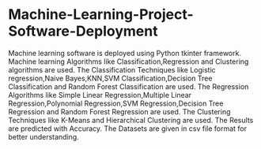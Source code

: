 # Machine-Learning-Project-Software-Deployment
Machine learning software is deployed using Python tkinter framework.
Machine learning Algorithms like Classification,Regression and Clustering algorithms are used.
The Classification Techniques like Logistic regression,Naive Bayes,KNN,SVM Classification,Decision Tree Classification and Random Forest Classification are used.
The Regression Algorithms like Simple Linear Regression,Multiple Linear Regression,Polynomial Regression,SVM Regression,Decision Tree Regression and Random Forest Regression are used.
The Clustering Techniques like K-Means and Hierarchical Clustering are used.
The Results are predicted with Accuracy.
The Datasets are given in csv file format for better understanding.
